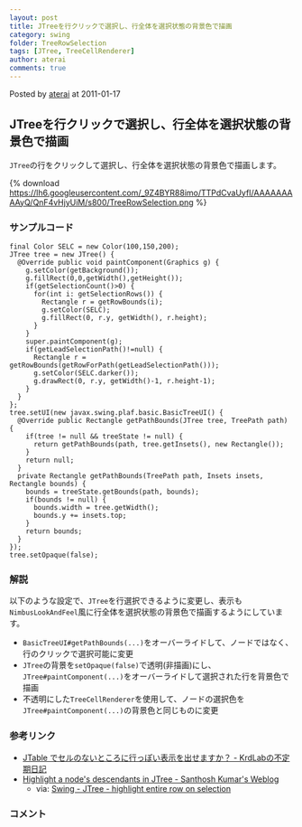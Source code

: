 ```yaml
---
layout: post
title: JTreeを行クリックで選択し、行全体を選択状態の背景色で描画
category: swing
folder: TreeRowSelection
tags: [JTree, TreeCellRenderer]
author: aterai
comments: true
---
```


Posted by [aterai](http://terai.xrea.jp/aterai.html) at 2011-01-17

## JTreeを行クリックで選択し、行全体を選択状態の背景色で描画
`JTree`の行をクリックして選択し、行全体を選択状態の背景色で描画します。


{% download https://lh6.googleusercontent.com/_9Z4BYR88imo/TTPdCvaUyfI/AAAAAAAAAyQ/QnF4vHjyUiM/s800/TreeRowSelection.png %}

### サンプルコード
<pre class="prettyprint"><code>final Color SELC = new Color(100,150,200);
JTree tree = new JTree() {
  @Override public void paintComponent(Graphics g) {
    g.setColor(getBackground());
    g.fillRect(0,0,getWidth(),getHeight());
    if(getSelectionCount()&gt;0) {
      for(int i: getSelectionRows()) {
        Rectangle r = getRowBounds(i);
        g.setColor(SELC);
        g.fillRect(0, r.y, getWidth(), r.height);
      }
    }
    super.paintComponent(g);
    if(getLeadSelectionPath()!=null) {
      Rectangle r = getRowBounds(getRowForPath(getLeadSelectionPath()));
      g.setColor(SELC.darker());
      g.drawRect(0, r.y, getWidth()-1, r.height-1);
    }
  }
};
tree.setUI(new javax.swing.plaf.basic.BasicTreeUI() {
  @Override public Rectangle getPathBounds(JTree tree, TreePath path) {
    if(tree != null &amp;&amp; treeState != null) {
      return getPathBounds(path, tree.getInsets(), new Rectangle());
    }
    return null;
  }
  private Rectangle getPathBounds(TreePath path, Insets insets, Rectangle bounds) {
    bounds = treeState.getBounds(path, bounds);
    if(bounds != null) {
      bounds.width = tree.getWidth();
      bounds.y += insets.top;
    }
    return bounds;
  }
});
tree.setOpaque(false);
</code></pre>

### 解説
以下のような設定で、`JTree`を行選択できるように変更し、表示も`NimbusLookAndFeel`風に行全体を選択状態の背景色で描画するようにしています。

- `BasicTreeUI#getPathBounds(...)`をオーバーライドして、ノードではなく、行のクリックで選択可能に変更
- `JTree`の背景を`setOpaque(false)`で透明(非描画)にし、`JTree#paintComponent(...)`をオーバーライドして選択された行を背景色で描画
- 不透明にした`TreeCellRenderer`を使用して、ノードの選択色を`JTree#paintComponent(...)`の背景色と同じものに変更

<!-- dummy comment line for breaking list -->

### 参考リンク
- [JTable でセルのないところに行っぽい表示を出せますか？ - KrdLabの不定期日記](http://d.hatena.ne.jp/KrdLab/20071209/1197143960)
- [Highlight a node's descendants in JTree - Santhosh Kumar's Weblog](http://jroller.com/santhosh/entry/highlight_a_node_s_descendants)
    - via: [Swing - JTree - highlight entire row on selection](https://forums.oracle.com/thread/2160338)

<!-- dummy comment line for breaking list -->

### コメント
